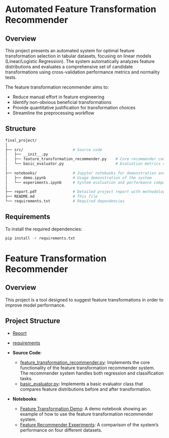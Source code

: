 # Automated Feature Transformation Recommender

## Overview
This project presents an automated system for optimal feature transformation selection in tabular datasets, focusing on linear models (Linear/Logistic Regression). The system automatically analyzes feature distributions and evaluates a comprehensive set of candidate transformations using cross-validation performance metrics and normality tests.

The feature transformation recommender aims to:
- Reduce manual effort in feature engineering
- Identify non-obvious beneficial transformations
- Provide quantitative justification for transformation choices
- Streamline the preprocessing workflow

## Structure
```bash
final_project/
│
├── src/                      # Source code
│   ├── __init__.py
│   ├── feature_transformation_recommender.py    # Core recommender component
│   └── basic_evaluator.py                       # Evaluation metrics component
│
├── notebooks/                # Jupyter notebooks for demonstration and experiments
│   ├── demo.ipynb            # Usage demonstration of the system
│   └── experiments.ipynb     # System evaluation and performance comparisons
│
├── report.pdf                # Detailed project report with methodology and results
├── README.md                 # This file
└── requirements.txt          # Required dependencies
```

## Requirements
To install the required dependencies:
```bash
pip install -r requirements.txt
```

# Feature Transformation Recommender

## Overview
This project is a tool designed to suggest feature transformations in order to improve model performance.

## Project Structure

- [Report](report.pdf)
- [requirements](requirements.txt)
- **Source Code**:
  - [feature_transformation_recommender.py](./src/feature_transformation_recommender.py): Implements the core functionality of the feature transformation recommender system. The recommender system handles both regression and classification tasks.
  - [basic_evaluator.py](./src/basic_evaluator.py): Implements a basic evaluator class that compares feature distributions before and after transformation.
  
- **Notebooks**:
  - [Feature Transformation Demo](./notebooks/feature_transformation_demo.ipynb): A demo notebook showing an example of how to use the feature transformation recommender system.
  - [Feature Recommender Experiments](./notebooks/feature_recommender_experiments.ipynb): A comparison of the system’s performance on four different datasets.



